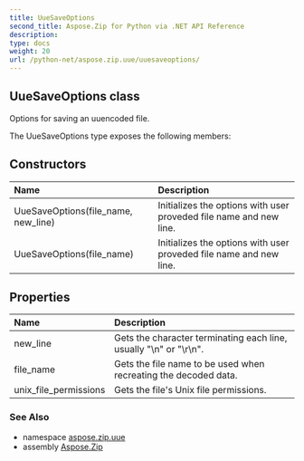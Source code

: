 ```yaml
---
title: UueSaveOptions
second_title: Aspose.Zip for Python via .NET API Reference
description: 
type: docs
weight: 20
url: /python-net/aspose.zip.uue/uuesaveoptions/
---
```


## UueSaveOptions class

Options for saving an uuencoded file.

The UueSaveOptions type exposes the following members:
## Constructors
| Name | Description |
| :- | :- |
|UueSaveOptions(file_name, new_line)|Initializes the options with user proveded file name and new line.|
|UueSaveOptions(file_name)|Initializes the options with user proveded file name and new line.|
## Properties
| Name | Description |
| :- | :- |
|new_line|Gets the character terminating each line, usually "\n" or "\r\n".|
|file_name|Gets the file name to be used when recreating the decoded data.|
|unix_file_permissions|Gets the file's Unix file permissions.|

### See Also

* namespace [aspose.zip.uue](/zip/python-net/aspose.zip.uue/)
* assembly [Aspose.Zip](/zip/python-net/)


